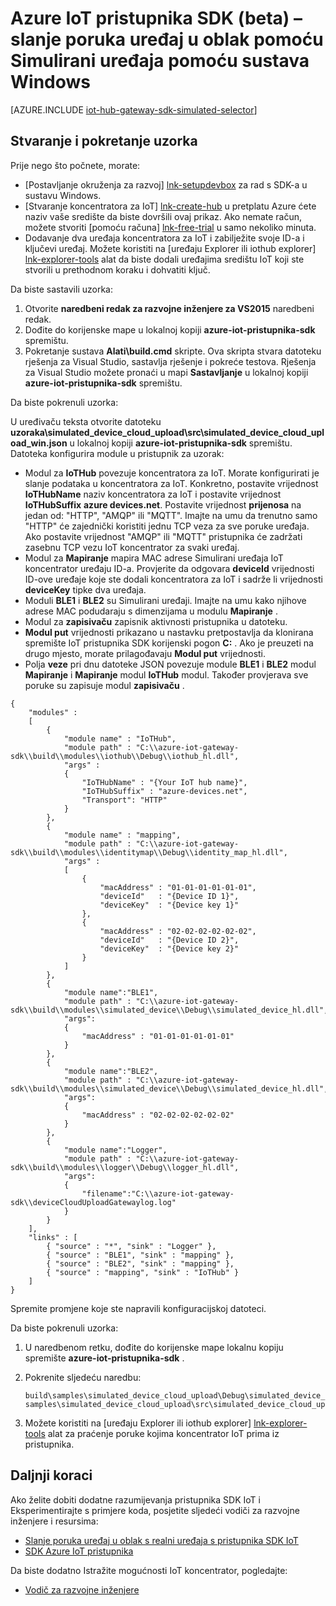 <properties
    pageTitle="Kao zamjenu za uređaj s pristupnika SDK IoT | Microsoft Azure"
    description="Azure IoT pristupnika SDK prođite kroz sustavu Windows da biste ilustrirali slanje telemetrijskih iz Simulirani uređaja koji koristi pristupnik SDK za Azure IoT."
    services="iot-hub"
    documentationCenter=""
    authors="chipalost"
    manager="timlt"
    editor=""/>

<tags
     ms.service="iot-hub"
     ms.devlang="cpp"
     ms.topic="article"
     ms.tgt_pltfrm="na"
     ms.workload="na"
     ms.date="08/29/2016"
     ms.author="andbuc"/>


# <a name="azure-iot-gateway-sdk-beta--send-device-to-cloud-messages-with-a-simulated-device-using-windows"></a>Azure IoT pristupnika SDK (beta) – slanje poruka uređaj u oblak pomoću Simulirani uređaja pomoću sustava Windows

[AZURE.INCLUDE [iot-hub-gateway-sdk-simulated-selector](../../includes/iot-hub-gateway-sdk-simulated-selector.md)]

## <a name="build-and-run-the-sample"></a>Stvaranje i pokretanje uzorka

Prije nego što počnete, morate:

- [Postavljanje okruženja za razvoj] [ lnk-setupdevbox] za rad s SDK-a u sustavu Windows.
- [Stvaranje koncentratora za IoT] [ lnk-create-hub] u pretplatu Azure ćete naziv vaše središte da biste dovršili ovaj prikaz. Ako nemate račun, možete stvoriti [pomoću računa] [ lnk-free-trial] u samo nekoliko minuta.
- Dodavanje dva uređaja koncentratora za IoT i zabilježite svoje ID-a i ključevi uređaj. Možete koristiti na [uređaju Explorer ili iothub explorer] [ lnk-explorer-tools] alat da biste dodali uređajima središtu IoT koji ste stvorili u prethodnom koraku i dohvatiti ključ.

Da biste sastavili uzorka:

1. Otvorite **naredbeni redak za razvojne inženjere za VS2015** naredbeni redak.
2. Dođite do korijenske mape u lokalnoj kopiji **azure-iot-pristupnika-sdk** spremištu.
3. Pokretanje sustava **Alati\\build.cmd** skripte. Ova skripta stvara datoteku rješenja za Visual Studio, sastavlja rješenje i pokreće testova. Rješenja za Visual Studio možete pronaći u mapi **Sastavljanje** u lokalnoj kopiji **azure-iot-pristupnika-sdk** spremištu.

Da biste pokrenuli uzorka:

U uređivaču teksta otvorite datoteku **uzoraka\\simulated_device_cloud_upload\\src\\simulated_device_cloud_upload_win.json** u lokalnoj kopiji **azure-iot-pristupnika-sdk** spremištu. Datoteka konfigurira module u pristupnik za uzorak:

- Modul za **IoTHub** povezuje koncentratora za IoT. Morate konfigurirati je slanje podataka u koncentratora za IoT. Konkretno, postavite vrijednost **IoTHubName** naziv koncentratora za IoT i postavite vrijednost **IoTHubSuffix** **azure devices.net**. Postavite vrijednost **prijenosa** na jedan od: "HTTP", "AMQP" ili "MQTT". Imajte na umu da trenutno samo "HTTP" će zajednički koristiti jednu TCP veza za sve poruke uređaja. Ako postavite vrijednost "AMQP" ili "MQTT" pristupnika će zadržati zasebnu TCP vezu IoT koncentrator za svaki uređaj.
- Modul za **Mapiranje** mapira MAC adrese Simulirani uređaja IoT koncentrator uređaju ID-a. Provjerite da odgovara **deviceId** vrijednosti ID-ove uređaje koje ste dodali koncentratora za IoT i sadrže li vrijednosti **deviceKey** tipke dva uređaja.
- Moduli **BLE1** i **BLE2** su Simulirani uređaji. Imajte na umu kako njihove adrese MAC podudaraju s dimenzijama u modulu **Mapiranje** .
- Modul za **zapisivaču** zapisnik aktivnosti pristupnika u datoteku.
- **Modul put** vrijednosti prikazano u nastavku pretpostavlja da klonirana spremište IoT pristupnika SDK korijenski pogon **C:** . Ako je preuzeti na drugo mjesto, morate prilagođavaju **Modul put** vrijednosti.
- Polja **veze** pri dnu datoteke JSON povezuje module **BLE1** i **BLE2** modul **Mapiranje** i **Mapiranje** modul **IoTHub** modul. Također provjerava sve poruke su zapisuje modul **zapisivaču** .

```
{
    "modules" :
    [ 
        {
            "module name" : "IoTHub",
            "module path" : "C:\\azure-iot-gateway-sdk\\build\\modules\\iothub\\Debug\\iothub_hl.dll",
            "args" : 
            {
                "IoTHubName" : "{Your IoT hub name}",
                "IoTHubSuffix" : "azure-devices.net",
                "Transport": "HTTP"
            }
        },
        {
            "module name" : "mapping",
            "module path" : "C:\\azure-iot-gateway-sdk\\build\\modules\\identitymap\\Debug\\identity_map_hl.dll",
            "args" : 
            [
                {
                    "macAddress" : "01-01-01-01-01-01",
                    "deviceId"   : "{Device ID 1}",
                    "deviceKey"  : "{Device key 1}"
                },
                {
                    "macAddress" : "02-02-02-02-02-02",
                    "deviceId"   : "{Device ID 2}",
                    "deviceKey"  : "{Device key 2}"
                }
            ]
        },
        {
            "module name":"BLE1",
            "module path" : "C:\\azure-iot-gateway-sdk\\build\\modules\\simulated_device\\Debug\\simulated_device_hl.dll",
            "args":
            {
                "macAddress" : "01-01-01-01-01-01"
            }
        },
        {
            "module name":"BLE2",
            "module path" : "C:\\azure-iot-gateway-sdk\\build\\modules\\simulated_device\\Debug\\simulated_device_hl.dll",
            "args":
            {
                "macAddress" : "02-02-02-02-02-02"
            }
        },
        {
            "module name":"Logger",
            "module path" : "C:\\azure-iot-gateway-sdk\\build\\modules\\logger\\Debug\\logger_hl.dll",
            "args":
            {
                "filename":"C:\\azure-iot-gateway-sdk\\deviceCloudUploadGatewaylog.log"
            }
        }
    ],
    "links" : [
        { "source" : "*", "sink" : "Logger" },
        { "source" : "BLE1", "sink" : "mapping" },
        { "source" : "BLE2", "sink" : "mapping" },
        { "source" : "mapping", "sink" : "IoTHub" }
    ]
}
```

Spremite promjene koje ste napravili konfiguracijskoj datoteci.

Da biste pokrenuli uzorka:

1. U naredbenom retku, dođite do korijenske mape lokalnu kopiju spremište **azure-iot-pristupnika-sdk** .
2. Pokrenite sljedeću naredbu:
  
    ```
    build\samples\simulated_device_cloud_upload\Debug\simulated_device_cloud_upload_sample.exe samples\simulated_device_cloud_upload\src\simulated_device_cloud_upload_win.json
    ```

3. Možete koristiti na [uređaju Explorer ili iothub explorer] [ lnk-explorer-tools] alat za praćenje poruke kojima koncentrator IoT prima iz pristupnika.


## <a name="next-steps"></a>Daljnji koraci

Ako želite dobiti dodatne razumijevanja pristupnika SDK IoT i Eksperimentirajte s primjere koda, posjetite sljedeći vodiči za razvojne inženjere i resursima:

- [Slanje poruka uređaj u oblak s realni uređaja s pristupnika SDK IoT][lnk-physical-device]
- [SDK Azure IoT pristupnika][lnk-gateway-sdk]

Da biste dodatno Istražite mogućnosti IoT koncentrator, pogledajte:

- [Vodič za razvojne inženjere][lnk-devguide]

<!-- Links -->
[lnk-setupdevbox]: https://github.com/Azure/azure-iot-gateway-sdk/blob/master/doc/devbox_setup.md
[lnk-free-trial]: https://azure.microsoft.com/pricing/free-trial/
[lnk-explorer-tools]: https://github.com/Azure/azure-iot-sdks/blob/master/doc/manage_iot_hub.md
[lnk-gateway-sdk]: https://github.com/Azure/azure-iot-gateway-sdk/

[lnk-physical-device]: iot-hub-gateway-sdk-physical-device.md

[lnk-devguide]: ./iot-hub-devguide.md
[lnk-create-hub]: iot-hub-create-through-portal.md 